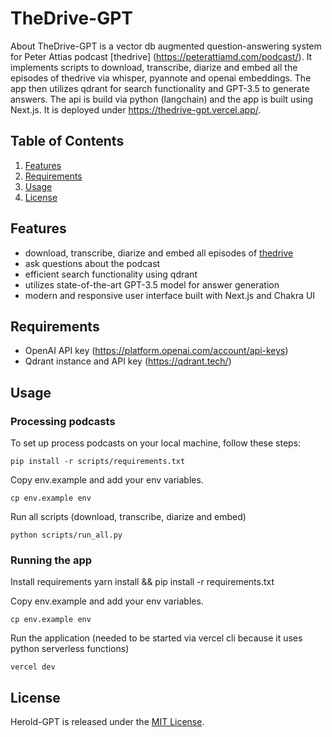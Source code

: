 
# TheDrive-GPT

About
TheDrive-GPT is a vector db augmented question-answering system for Peter Attias podcast [thedrive] (https://peterattiamd.com/podcast/). It implements scripts to download, transcribe, diarize and embed all the episodes of thedrive via whisper, pyannote and openai embeddings. The app then utilizes qdrant for search functionality and GPT-3.5 to generate answers. The api is build via python (langchain) and the app is built using Next.js. It is deployed under https://thedrive-gpt.vercel.app/.

## Table of Contents

1. [Features](#features)
2. [Requirements](#requirements)
3. [Usage](#usage)
4. [License](#license)

## Features

- download, transcribe, diarize and embed all episodes of [thedrive](https://peterattiamd.com/podcast/)
- ask questions about the podcast
- efficient search functionality using qdrant
- utilizes state-of-the-art GPT-3.5 model for answer generation
- modern and responsive user interface built with Next.js and Chakra UI

## Requirements
- OpenAI API key (https://platform.openai.com/account/api-keys)
- Qdrant instance and API key (https://qdrant.tech/)

## Usage

### Processing podcasts
To set up process podcasts on your local machine, follow these steps:

    pip install -r scripts/requirements.txt
    

Copy env.example and add your env variables.

    cp env.example env

Run all scripts (download, transcribe, diarize and embed)

    python scripts/run_all.py

### Running the app

Install requirements
    yarn install && pip install -r requirements.txt

Copy env.example and add your env variables.

    cp env.example env

Run the application (needed to be started via vercel cli because it uses python serverless functions)

    vercel dev

## License
Herold-GPT is released under the [MIT License](https://opensource.org/licenses/MIT).
